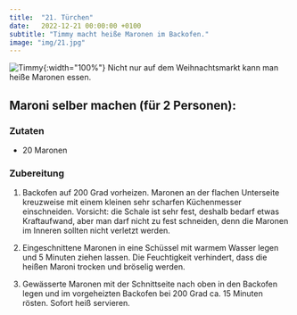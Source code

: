 ```yaml
---
title:  "21. Türchen"
date:   2022-12-21 00:00:00 +0100
subtitle: "Timmy macht heiße Maronen im Backofen."
image: "img/21.jpg"
---
```


![Timmy](../img/21.jpg){:width="100%"}
Nicht nur auf dem Weihnachtsmarkt kann man heiße Maronen essen.

## Maroni selber machen (für 2 Personen):
### Zutaten
* 20 Maronen

### Zubereitung
1. Backofen auf 200 Grad vorheizen. Maronen an der flachen Unterseite kreuzweise mit einem kleinen sehr scharfen Küchenmesser einschneiden. Vorsicht: die Schale ist sehr fest, deshalb bedarf etwas Kraftaufwand, aber man darf nicht zu fest schneiden, denn die Maronen im Inneren sollten nicht verletzt werden.

2. Eingeschnittene Maronen in eine Schüssel mit warmem Wasser legen und 5 Minuten ziehen lassen. Die Feuchtigkeit verhindert, dass die heißen Maroni trocken und bröselig werden.

3. Gewässerte Maronen mit der Schnittseite nach oben in den Backofen legen und im vorgeheizten Backofen bei 200 Grad ca. 15 Minuten rösten. Sofort heiß servieren.